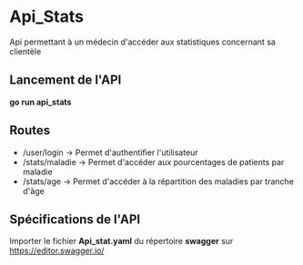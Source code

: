 # Api_Stats
Api permettant à un médecin d'accéder aux statistiques concernant sa clientèle
## Lancement de l'API
**go run api_stats**
## Routes
* /user/login -> Permet d'authentifier l'utilisateur
* /stats/maladie -> Permet d'accéder aux pourcentages de patients par maladie
* /stats/age -> Permet d'accéder à la répartition des maladies par tranche d'âge
## Spécifications de l'API
Importer le fichier **Api_stat.yaml** du répertoire **swagger** sur https://editor.swagger.io/
